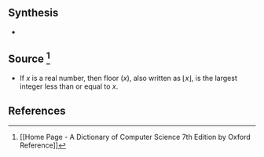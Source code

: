 ## Synthesis
- 
## Source [^1]
- If $x$ is a real number, then floor $(x)$, also written as $\lfloor x \rfloor$, is the largest integer less than or equal to $x$.
## References

[^1]: [[Home Page - A Dictionary of Computer Science 7th Edition by Oxford Reference]]